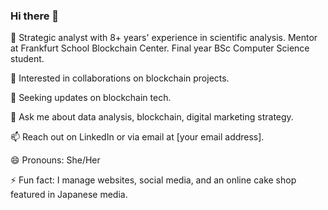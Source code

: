 ### Hi there 👋

🔭 Strategic analyst with 8+ years' experience in scientific analysis. Mentor at Frankfurt School Blockchain Center. Final year BSc Computer Science student.

👯 Interested in collaborations on blockchain projects. 

🤔 Seeking updates on blockchain tech.

💬 Ask me about data analysis, blockchain, digital marketing strategy.

📫 Reach out on LinkedIn or via email at [your email address].

😄 Pronouns: She/Her

⚡ Fun fact: I manage websites, social media, and an online cake shop featured in Japanese media.
